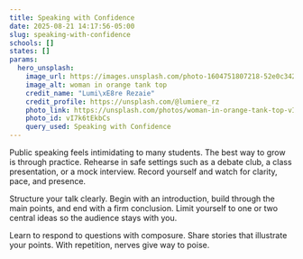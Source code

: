 ```yaml
---
title: Speaking with Confidence
date: 2025-08-21 14:17:56-05:00
slug: speaking-with-confidence
schools: []
states: []
params:
  hero_unsplash:
    image_url: https://images.unsplash.com/photo-1604751807218-52e0c342e61e?crop=entropy&cs=tinysrgb&fit=max&fm=jpg&ixid=M3w3OTUzNDN8MHwxfHJhbmRvbXx8fHx8fHx8fDE3NTU4ODEzMTl8&ixlib=rb-4.1.0&q=80&w=1080
    image_alt: woman in orange tank top
    credit_name: "Lumi\xE8re Rezaie"
    credit_profile: https://unsplash.com/@lumiere_rz
    photo_link: https://unsplash.com/photos/woman-in-orange-tank-top-vI7k6tEkbCs
    photo_id: vI7k6tEkbCs
    query_used: Speaking with Confidence
---
```


Public speaking feels intimidating to many students. The best way to grow is through practice. Rehearse in safe settings such as a debate club, a class presentation, or a mock interview. Record yourself and watch for clarity, pace, and presence.

Structure your talk clearly. Begin with an introduction, build through the main points, and end with a firm conclusion. Limit yourself to one or two central ideas so the audience stays with you.

Learn to respond to questions with composure. Share stories that illustrate your points. With repetition, nerves give way to poise.
